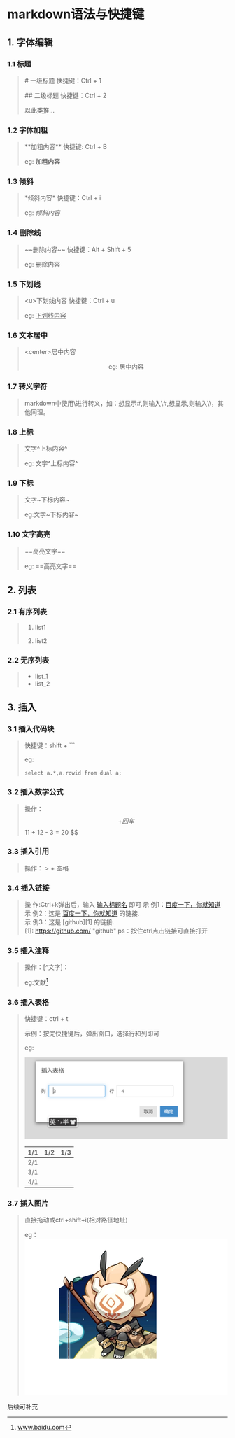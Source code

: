 # markdown语法与快捷键

## 1. 字体编辑

### 1.1 标题

> \# 一级标题  快捷键：Ctrl + 1
>
> \## 二级标题  快捷键：Ctrl + 2
>
> 以此类推...

### 1.2 字体加粗

> \**加粗内容\*\*     快捷键: Ctrl + B
>
> eg: **加粗内容**

### 1.3 倾斜

> \*倾斜内容*  快捷键：Ctrl + i
>
> eg: *倾斜内容*

### 1.4 删除线

> \~~删除内容~~  快捷键：Alt + Shift + 5
>
> eg: ~~删除内容~~

### 1.5 下划线

> \<u>下划线内容</u> 快捷键：Ctrl + u
>
> eg: <u>下划线内容</u>

### 1.6 文本居中

> \<center>居中内容</center>
>
> <center>eg: 居中内容</center>

### 1.7 转义字符

> markdown中使用\进行转义，如：想显示#,则输入\\#,想显示\,则输入\\\，其他同理。

### 1.8 上标

> 文字\^上标内容\^
>
> eg: 文字^上标内容^	

### 1.9 下标

> 文字\~下标内容~
>
> eg:文字~下标内容~

### 1.10 文字高亮

> \==高亮文字==
>
> eg: ==高亮文字==

## 2. 列表

### 2.1 有序列表

> 1. list1
>
> 2. list2

### 2.2 无序列表

> - list_1
> - list_2

## 3. 插入

### 3.1 插入代码块

> 快捷键：shift + ```
>
> eg:
>
> ```plsql
> select a.*,a.rowid from dual a;
> ```

### 3.2 插入数学公式



> 操作：$$ + 回车
> $$
> 11 + 12 - 3 = 20
> $$

### 3.3 插入引用

>操作： > + 空格

### 3.4 插入链接

> 操 作:Ctrl+k弹出后，输入 [输入标题名](输入链接地址) 即可
> 示 例1：[百度一下，你就知道](https://www.baidu.com/)
> 示 例2：这是 [百度一下，你就知道](https://www.baidu.com/ "百度") 的链接.  
> 示 例3：这是 [github][1] 的链接.  
> [1]: https://github.com/ "github"
> ps：按住ctrl点击链接可直接打开

### 3.5 插入注释

> 操作：[\^文字]：
>
> eg:文献[^1]
>
> [^1]: www.baidu.com

### 3.6 插入表格

> 快捷键：ctrl + t
>
> 示例：按完快捷键后，弹出窗口，选择行和列即可
>
> eg:
>
> ![image-20210516233124374](picture/image-20210516233124374.png)
>
> | 1/1  | 1/2  | 1/3  |
> | ---- | ---- | ---- |
> | 2/1  |      |      |
> | 3/1  |      |      |
> | 4/1  |      |      |

### 3.7 插入图片

> 直接拖动或ctrl+shift+i(相对路径地址)
>
> eg：![image-20210516234758475](picture/image-20210516234758475.png)

后续可补充

